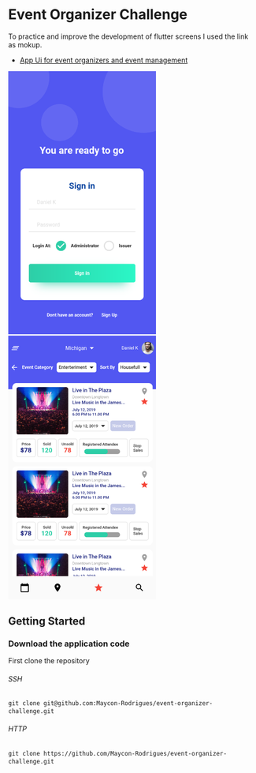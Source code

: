 # Event Organizer Challenge

To practice and improve the development of flutter screens I used the link as mokup.
- [App Ui for event organizers and event management](https://www.behance.net/gallery/75820323/App-Ui-for-event-organizers-and-event-management)

<img src="https://github.com/Maycon-Rodrigues/event-organizer-challenge/blob/master/Screenshot1.png" width="300"/>
<img src="https://github.com/Maycon-Rodrigues/event-organizer-challenge/blob/master/Screenshot2.png" width="300"/>

## Getting Started

### Download the application code

First clone the repository

###### SSH

```
git clone git@github.com:Maycon-Rodrigues/event-organizer-challenge.git
```

###### HTTP

```
git clone https://github.com/Maycon-Rodrigues/event-organizer-challenge.git
```
